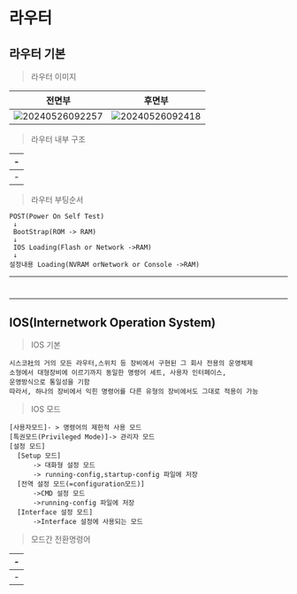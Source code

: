 # 라우터 

라우터 기본
---

> 라우터 이미지<br>

|전면부|후면부|
|-|-|
|![20240526092257](https://github.com/MY-ALL-LECTURE/CCNA/assets/84259104/015cdc4b-58b7-4d4d-8b92-a5448f5ae320)|![20240526092418](https://github.com/MY-ALL-LECTURE/CCNA/assets/84259104/a4eb6968-da69-429d-aae5-0efddf800129)



> 라우터 내부 구조<br>

|-|
|-|
|-|

> 라우터 부팅순서<br>
```
POST(Power On Self Test)
 ↓
 BootStrap(ROM -> RAM)
 ↓
 IOS Loading(Flash or Network ->RAM)
 ↓
설정내용 Loading(NVRAM orNetwork or Console ->RAM)
```


---
#
---
IOS(Internetwork Operation System)
---
> IOS 기본<br>
```
시스코社의 거의 모든 라우터,스위치 등 장비에서 구현된 그 회사 전용의 운영체제
소형에서 대형장비에 이르기까지 동일한 명령어 세트, 사용자 인터페이스, 
운영방식으로 통일성을 기함
따라서, 하나의 장비에서 익힌 명령어를 다른 유형의 장비에서도 그대로 적용이 가능
```

> IOS 모드<br>

```
[사용자모드]- > 명령어의 제한적 사용 모드
[특권모드(Privileged Mode)]-> 관리자 모드
[설정 모드]
  [Setup 모드]
      -> 대화형 설정 모드
      -> running-config,startup-config 파일에 저장
  [전역 설정 모드(=configuration모드)]
      ->CMD 설정 모드
      ->running-config 파일에 저장
  [Interface 설정 모드]
      ->Interface 설정에 사용되는 모드
```

> 모드간 전환명령어<br>

|-|
|-|
|-|
